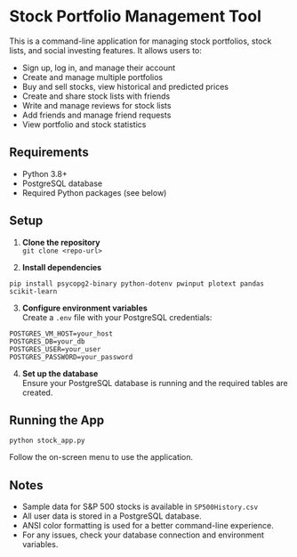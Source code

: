 # Stock Portfolio Management Tool

This is a command-line application for managing stock portfolios, stock lists, and social investing features. It allows users to:

- Sign up, log in, and manage their account
- Create and manage multiple portfolios
- Buy and sell stocks, view historical and predicted prices
- Create and share stock lists with friends
- Write and manage reviews for stock lists
- Add friends and manage friend requests
- View portfolio and stock statistics

## Requirements

- Python 3.8+
- PostgreSQL database
- Required Python packages (see below)

## Setup

1. **Clone the repository**  
   `git clone <repo-url>`

2. **Install dependencies**
```
pip install psycopg2-binary python-dotenv pwinput plotext pandas scikit-learn
```
3. **Configure environment variables**  
Create a `.env` file with your PostgreSQL credentials:
```
POSTGRES_VM_HOST=your_host
POSTGRES_DB=your_db
POSTGRES_USER=your_user
POSTGRES_PASSWORD=your_password
```
4. **Set up the database**  
Ensure your PostgreSQL database is running and the required tables are created.

## Running the App
```
python stock_app.py
```


Follow the on-screen menu to use the application.

## Notes

- Sample data for S&P 500 stocks is available in `SP500History.csv`
- All user data is stored in a PostgreSQL database.
- ANSI color formatting is used for a better command-line experience.
- For any issues, check your database connection and environment variables.
